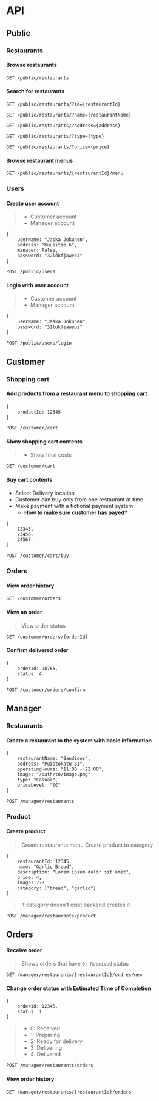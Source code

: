 # API

## Public

### Restaurants

#### Browse restaurants

`GET /public/restaurants`

#### Search for restaurants

`GET /public/restaurants/?id={restaurantId}`

`GET /public/restaurants/?name={restaurantName}`

`GET /public/restaurants/?address={address}`

`GET /public/restaurants/?type={type}`

`GET /public/restaurants/?price={price}`

#### Browse restaurant menus

`GET /public/restaurants/{restaurantId}/menu`

### Users

#### Create user account

> - Customer account
> - Manager account

```
{
    userName: "Jaska Jokunen",
    address: "Kuusitie 6",
    manager: False,
    password: "32lökfjaweoi"
}
```

`POST /public/users`

#### Login with user account

> - Customer account
> - Manager account

```
{
    userName: "Jaska Jokunen"
    password: "32lökfjaweoi"
}
```

`POST /public/users/login`


## Customer

### Shopping cart

#### Add products from a restaurant menu to shopping cart

```
{
    productId: 12345
}
```

`POST /customer/cart`

#### Show shopping cart contents

> - Show final costs

`GET /customer/cart`

#### Buy cart contents

- Select Delivery location
- Customer can buy only from one restaurant at time
- Make payment with a fictional payment system
  - **How to make sure customer has payed?**

```
[
    12345,
    23456,
    34567
]
```

`POST /customer/cart/buy`

### Orders

#### View order history

`GET /customer/orders`

#### View an order

> View order status

`GET /customer/orders/{orderId}`

#### Confirm delivered order

```
{
    orderId: 98765,
    status: 4
}
```

`POST /customer/orders/confirm`


## Manager

### Restaurants

#### Create a restaurant to the system with basic information

```
{
    restaurantName: "Bandidos",
    address: "Puistokatu 31",
    operatingHours: "11:00 - 22:00",
    image: "/path/to/image.png",
    type: "Casual",
    priceLevel: "€€"
}
```

`POST /manager/restaurants`

### Product

#### Create product

> Create restaurants menu
> Create product to category

```
{
    restaurantId: 12345,
    name: "Garlic Bread",
    description: "Lorem ipsum dolor sit amet",
    price: 4,
    image: ???
    category: ["bread", "garlic"]
}
```

> if category doesn't exist backend creates it

`POST /manager/restaurants/product`

## Orders

#### Receive order

> Shows orders that have `0: Received` status

`GET /manager/restaurants/{restaurantId}/ordres/new`

#### Change order status with Estimated Time of Completion

```
{
    orderId: 12345,
    status: 1
}
```

> - 0: Received
> - 1: Preparing
> - 2: Ready for delivery
> - 3: Delivering
> - 4: Delivered

`POST /manager/restaurants/orders`

#### View order history

`GET /manager/restaurants/{restaurantId}/orders`
